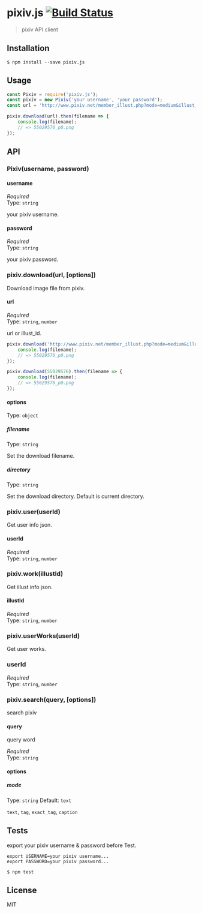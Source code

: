 # pixiv.js [![Build Status](https://travis-ci.org/akameco/pixiv.js.svg?branch=master)](https://travis-ci.org/akameco/pixiv.js)

> pixiv API client

## Installation

```
$ npm install --save pixiv.js
```

## Usage

```js
const Pixiv = require('pixiv.js');
const pixiv = new Pixiv('your username', 'your password');
const url = 'http://www.pixiv.net/member_illust.php?mode=medium&illust_id=55029576';

pixiv.download(url).then(filename => {
	console.log(filename);
	// => 55029576_p0.png
});
```

## API

### Pixiv(username, password)

#### username

*Required*  
Type: `string`

your pixiv username.

#### password

*Required*  
Type: `string`

your pixiv password.

### pixiv.download(url, [options])

Download image file from pixiv.

#### url

*Required*  
Type: `string`, `number`

url or illust_id.

```js
pixiv.download('http://www.pixiv.net/member_illust.php?mode=medium&illust_id=55029576').then(filename => {
	console.log(filename);
	// => 55029576_p0.png
});

pixiv.download(55029576).then(filename => {
	console.log(filename);
	// => 55029576_p0.png
});
```

#### options

Type: `object`

##### filename

Type: `string`

Set the download filename.

##### directory

Type: `string`

Set the download directory.
Default is current directory.

### pixiv.user(userId)

Get user info json.

#### userId

*Required*  
Type: `string`, `number`

### pixiv.work(illustId)

Get illust info json.

#### illustId

*Required*  
Type: `string`, `number`

### pixiv.userWorks(userId)

Get user works.

### userId

*Required*  
Type: `string`, `number`

### pixiv.search(query, [options])

search pixiv

#### query

query word

*Required*  
Type: `string`

#### options

##### mode

Type: `string`
Default: `text`

`text`, `tag`, `exact_tag`, `caption`

## Tests

export your pixiv username & password before Test.

```
export USERNAME=your pixiv username...
export PASSWORD=your pixiv password...
```

```
$ npm test
```

## License

MIT

